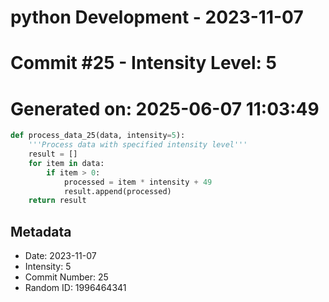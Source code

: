 ﻿# python Development - 2023-11-07
# Commit #25 - Intensity Level: 5
# Generated on: 2025-06-07 11:03:49
```python
def process_data_25(data, intensity=5):
    '''Process data with specified intensity level'''
    result = []
    for item in data:
        if item > 0:
            processed = item * intensity + 49
            result.append(processed)
    return result
```
## Metadata
- Date: 2023-11-07
- Intensity: 5
- Commit Number: 25
- Random ID: 1996464341

